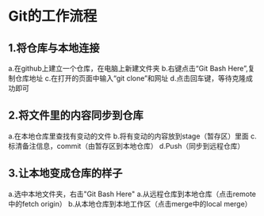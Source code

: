 ﻿# Git的工作流程
## 1.将仓库与本地连接
a.在github上建立一个仓库，在电脑上新建文件夹
b.右键点击“Git Bash Here”,复制仓库地址
c.在打开的页面中输入“git clone”和网址
d.点击回车键，等待克隆成功即可
## 2.将文件里的内容同步到仓库
a.在本地仓库里查找有变动的文件
b.将有变动的内容放到stage（暂存区）里面
c.标清备注信息，commit（由暂存区到本地仓库）
d.Push（同步到远程仓库）
## 3.让本地变成仓库的样子
a.选中本地文件夹，右击"Git Bash Here"
a.从远程仓库到本地仓库（点击remote中的fetch origin）
b.从本地仓库到本地工作区（点击merge中的local merge）
